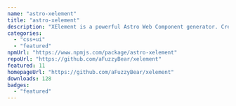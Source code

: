 ```yaml
---
name: "astro-xelement"
title: "astro-xelement"
description: "XElement is a powerful Astro Web Component generator. Create your own Astro compliant Web Components using only HTML Elements with additional Client-Side JS/TS interactivity sprinkled into the Element."
categories:
  - "css+ui"
  - "featured"
npmUrl: "https://www.npmjs.com/package/astro-xelement"
repoUrl: "https://github.com/aFuzzyBear/xelement"
featured: 11
homepageUrl: "https://github.com/aFuzzyBear/xelement"
downloads: 128
badges:
  - "featured"
---
```

